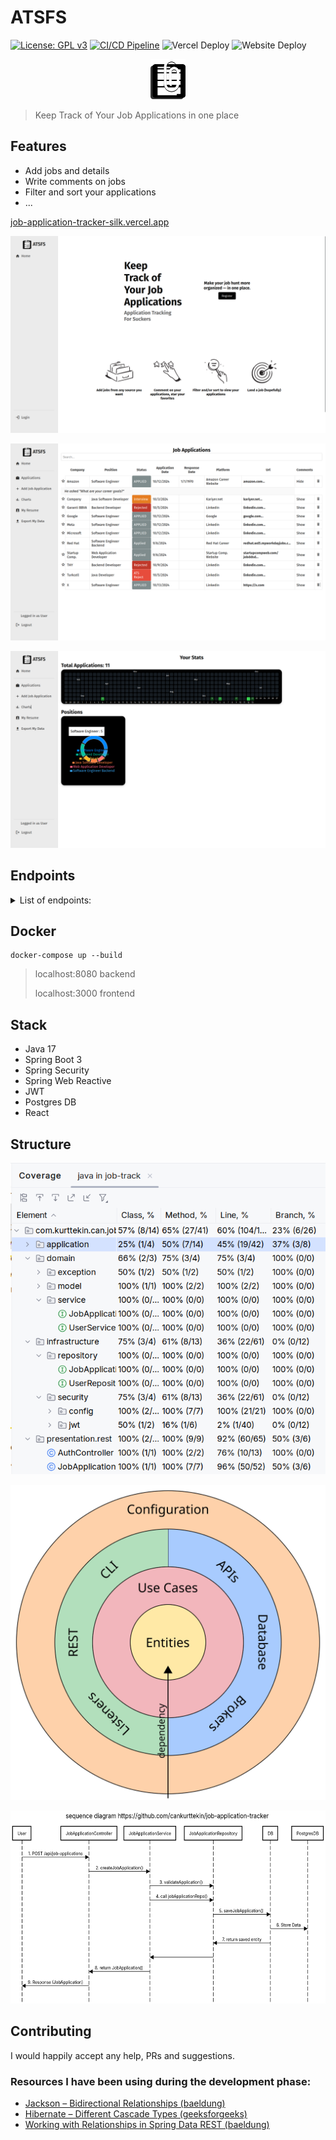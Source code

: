 # ATSFS
[![License: GPL v3](https://img.shields.io/badge/License-GPLv3-blue.svg)](https://www.gnu.org/licenses/gpl-3.0)
[![CI/CD Pipeline](https://github.com/cankurttekin/job-application-tracker/actions/workflows/ci-cd-pipeline.yml/badge.svg)](https://github.com/cankurttekin/job-application-tracker/actions/workflows/ci-cd-pipeline.yml)
![Vercel Deploy](https://deploy-badge.vercel.app/vercel/job-application-tracker-silk)
![Website Deploy](https://deploy-badge.vercel.app/?url=https%3A%2F%2Frender.com%2F&logo=Render&name=backend)
 <p align="center">
  <img height="64" src="/assets/atsfs.png">
</p>

> Keep Track of Your Job Applications in one place

## Features
- Add jobs and details
- Write comments on jobs
- Filter and sort your applications
- ...

[job-application-tracker-silk.vercel.app](https://job-application-tracker-silk.vercel.app/)
<br />

<img src="/assets/screenshot-atsfs-home.png"
alt="homepage">

<img src="/assets/screenshot-atsfs.png"
alt="applications">

<img src="/assets/screenshot-atsfs-charts.png"
alt="graphs">

## Endpoints
<details>
  <summary>List of endpoints:</summary>
<br>
 
POST
/api/auth/register 

POST
/api/auth/login
login and get new jwt token

POST
/api/job-applications (JWT Auth)
Create job application

GET
/api/job-applications (JWT Auth)
Get job applications for user

GET
/api/job-applications/stats (JWT Auth)
Returns number of applications on application dates

PUT
/api/job-applications (JWT Auth)
Update existing job application fields 

DELETE
/api/job-applications/{id} (JWT Auth)
Delete single job application

DELETE
/api/job-applications/all (JWT Auth)
Delete all job applications
</details>

## Docker
```
docker-compose up --build
```
> localhost:8080 backend
> 
> localhost:3000 frontend

## Stack
- Java 17
- Spring Boot 3
- Spring Security
- Spring Web Reactive
- JWT
- Postgres DB
- React

## Structure
<img src="/assets/structure.png"
     alt="tests"
     >
     
<img src="/assets/unclebob.svg"
     alt="unclebob"
     >
     
<img src="/assets/sequence-diagram.png"
     alt="sequence"
     height="309">

## Contributing
I would happily accept any help, PRs and suggestions.

### Resources I have been using during the development phase:
- [Jackson – Bidirectional Relationships (baeldung)](https://www.baeldung.com/jackson-bidirectional-relationships-and-infinite-recursion)
- [Hibernate – Different Cascade Types (geeksforgeeks)](https://www.geeksforgeeks.org/hibernate-different-cascade-types/)
- [Working with Relationships in Spring Data REST (baeldung)](https://www.baeldung.com/spring-data-rest-relationships)
